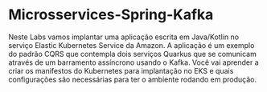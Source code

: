 # Microsservices-Spring-Kafka
Neste Labs vamos implantar uma aplicação escrita em Java/Kotlin no serviço Elastic Kubernetes Service da Amazon. A aplicação é um exemplo do padrão CQRS que contempla dois serviços Quarkus que se comunicam através de um barramento assíncrono usando o Kafka. Você vai aprender a criar os manifestos do Kubernetes para implantação no EKS e quais configurações são necessárias para ter o ambiente rodando em produção.
